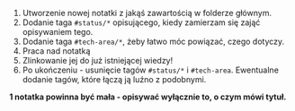 1. Utworzenie nowej notatki z jakąś zawartością w folderze głównym.
2. Dodanie taga `#status/*` opisującego, kiedy zamierzam się zająć opisywaniem tego.
3. Dodanie taga `#tech-area/*`, żeby łatwo móc powiązać, czego dotyczy.
4. Praca nad notatką
5. Zlinkowanie jej do już istniejącej wiedzy!
6. Po ukończeniu - usunięcie tagów `#status/*` i `#tech-area`. Ewentualne dodanie tagów, które łączą ją luźno z podobnymi.

**1 notatka powinna być mała - opisywać wyłącznie to, o czym mówi tytuł.**